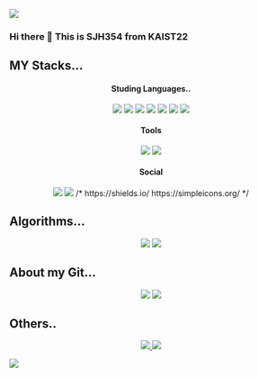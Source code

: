 <img
  src="https://capsule-render.vercel.app/api?type=wave&color=auto&height=150&section=header&fontSize=70&animation=fadeIn&fontColor=191970"
/>

<h3>Hi there 👋 This is SJH354 from KAIST22</h3>

<h2>MY Stacks...</h2>
<div align="center">
  <h4>Studing Languages..</h4>
  <img src="https://img.shields.io/badge/-C-000000?logo=c&style=flat" />
  <img src="https://img.shields.io/badge/-C++-000000?logo=c%2B%2B&style=flat" />
  <img
    src="https://img.shields.io/badge/-Python-000000?logo=python&style=flat"
  />
  <img
    src="https://img.shields.io/badge/-JavaScript-000000?logo=javascript&style=flat"
  />
  <img src="https://img.shields.io/badge/-React-000000?logo=react&style=flat" />
  <img src="https://img.shields.io/badge/-Go-000000?logo=go&style=flat" />
  <img
    src="https://img.shields.io/badge/-Node.js-000000?logo=nodejs&style=flat"
  />

  <h4>Tools</h4>
  <img
    src="https://img.shields.io/badge/-VSC-success?logo=visualstudiocode&style=flat"
  />
  <img
    src="https://img.shields.io/badge/-AWS-success?logo=amazonaws&style=flat"
  />
  <h4>Social</h4>
  <img src="https://img.shields.io/badge/-Github-9cf?logo=github&style=flat" />
  <img
    src="https://img.shields.io/badge/-Instagram-9cf?logo=instagram&style=flat"
  />
  /* https://shields.io/
  https://simpleicons.org/ */
</div>

<h2>Algorithms...</h2>
<div align="center">
  <img src="http://mazassumnida.wtf/api/v2/generate_badge?boj=thdwogns0504" />
  <img src="http://mazandi.herokuapp.com/api?handle=thdwogns0504&theme=dark" />
</div>

<h2>About my Git...</h2>
<div align="center">
  <img
    src="https://github-readme-stats.vercel.app/api?username=sjh354&show_icons=true&theme=tokyonight"
  />
  <img
    src="https://github-readme-stats.vercel.app/api/top-langs/?username=sjh354&layout=compact&show_icons=true&show_owner=SJH354&hide_title=true&theme=highcontrast"
  />
  <!-- https://github.com/anuraghazra/github-readme-stats/blob/master/docs/readme_kr.md -->
</div>

<h2>Others..</h2>
<div align="center">
  <a href="https://www.sjhdev.click">
    <img
      src="https://user-images.githubusercontent.com/102205688/179037981-b22c818f-83f3-471a-918f-63b53960089b.png"
    />
  </a>
  <img
    src="https://github-readme-stats.vercel.app/api/wakatime?username=sjh354"
  />
  <!-- https://wakatime.com/dashboard -->
</div>

<img
  src="https://capsule-render.vercel.app/api?type=waving&color=auto&height=200&section=footer"
/>
